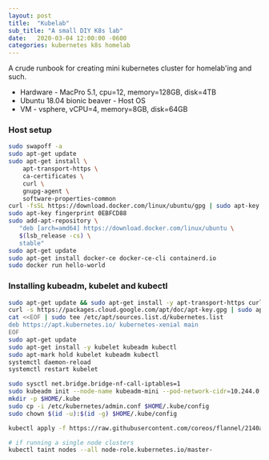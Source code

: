 ```yaml
---
layout: post
title:  "Kubelab"
sub_title: "A small DIY K8s lab"
date:   2020-03-04 12:00:00 -0600
categories: kubernetes k8s homelab
---
```


A crude runbook for creating mini kubernetes cluster for homelab'ing and such.

* Hardware - MacPro 5.1, cpu=12, memory=128GB, disk=4TB
* Ubuntu 18.04 bionic beaver - Host OS
* VM - vsphere, vCPU=4, memory=8GB, disk=64GB

### Host setup

```bash
sudo swapoff -a
sudo apt-get update
sudo apt-get install \
    apt-transport-https \
    ca-certificates \
    curl \
    gnupg-agent \
    software-properties-common
curl -fsSL https://download.docker.com/linux/ubuntu/gpg | sudo apt-key add -
sudo apt-key fingerprint 0EBFCD88
sudo add-apt-repository \
   "deb [arch=amd64] https://download.docker.com/linux/ubuntu \
   $(lsb_release -cs) \
   stable"
sudo apt-get update   
sudo apt-get install docker-ce docker-ce-cli containerd.io
sudo docker run hello-world    
```

### Installing kubeadm, kubelet and kubectl

```bash
sudo apt-get update && sudo apt-get install -y apt-transport-https curl
curl -s https://packages.cloud.google.com/apt/doc/apt-key.gpg | sudo apt-key add -
cat <<EOF | sudo tee /etc/apt/sources.list.d/kubernetes.list
deb https://apt.kubernetes.io/ kubernetes-xenial main
EOF
sudo apt-get update
sudo apt-get install -y kubelet kubeadm kubectl
sudo apt-mark hold kubelet kubeadm kubectl
systemctl daemon-reload
systemctl restart kubelet

sudo sysctl net.bridge.bridge-nf-call-iptables=1
sudo kubeadm init --node-name kubeadm-mini --pod-network-cidr=10.244.0.0/16
mkdir -p $HOME/.kube
sudo cp -i /etc/kubernetes/admin.conf $HOME/.kube/config
sudo chown $(id -u):$(id -g) $HOME/.kube/config

kubectl apply -f https://raw.githubusercontent.com/coreos/flannel/2140ac876ef134e0ed5af15c65e414cf26827915/Documentation/kube-flannel.yml

# if running a single node clusters
kubectl taint nodes --all node-role.kubernetes.io/master-

```
